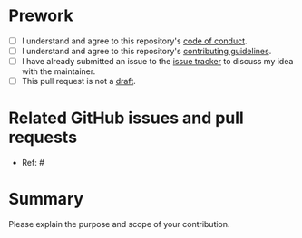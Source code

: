 # Prework

* [ ] I understand and agree to this repository's [code of conduct](https://github.com/wlandau/tarchetypes/blob/main/CODE_OF_CONDUCT.md).
* [ ] I understand and agree to this repository's [contributing guidelines](https://github.com/wlandau/tarchetypes/blob/main/CONTRIBUTING.md).
* [ ] I have already submitted an issue to the [issue tracker](http://github.com/wlandau/tarchetypes/issues) to discuss my idea with the maintainer.
* [ ] This pull request is not a [draft](https://github.blog/2019-02-14-introducing-draft-pull-requests).

# Related GitHub issues and pull requests

* Ref: #

# Summary

Please explain the purpose and scope of your contribution.
